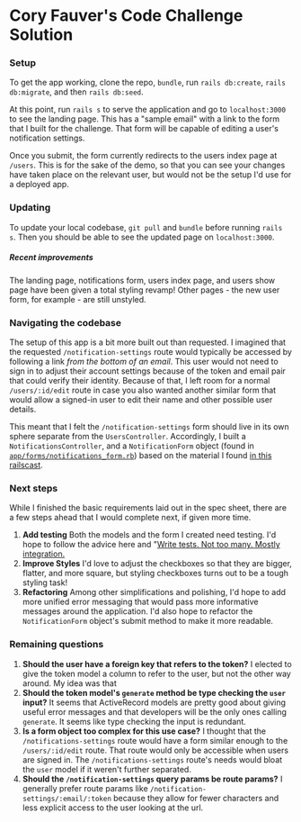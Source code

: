 # Cory Fauver's Code Challenge Solution

### Setup

To get the app working, clone the repo, `bundle`, run `rails db:create`, `rails db:migrate`, and then `rails db:seed`.

At this point, run `rails s` to serve the application and go to `localhost:3000` to see the landing page. This has a "sample email" with a link to the form that I built for the challenge. That form will be capable of editing a user's notification settings.

Once you submit, the form currently redirects to the users index page at `/users`. This is for the sake of the demo, so that you can see your changes have taken place on the relevant user, but would not be the setup I'd use for a deployed app.

### Updating

To update your local codebase, `git pull` and `bundle` before running `rails s`. Then you should be able to see the updated page on `localhost:3000`.

##### Recent improvements

The landing page, notifications form, users index page, and users show page have been given a total styling revamp! Other pages - the new user form, for example - are still unstyled.

### Navigating the codebase

The setup of this app is a bit more built out than requested. I imagined that the requested `/notification-settings` route would typically be accessed by following a link *from the bottom of an email*. This user would not need to sign in to adjust their account settings because of the token and email pair that could verify their identity. Because of that, I left room for a normal `/users/:id/edit` route in case you also wanted another similar form that would allow a signed-in user to edit their name and other possible user details.

This meant that I felt the `/notification-settings` form should live in its own sphere separate from the `UsersController`. Accordingly, I built a `NotificationsController`, and a `NotificationForm` object (found in [`app/forms/notifications_form.rb`](/app/forms/notification_form.rb)) based on the material I found [in this railscast](http://railscasts.com/episodes/416-form-objects?autoplay=true).

### Next steps

While I finished the basic requirements laid out in the spec sheet, there are a few steps ahead that I would complete next, if given more time.

1. **Add testing** Both the models and the form I created need testing. I'd hope to follow the advice here and "[Write tests. Not too many. Mostly integration.](https://blog.kentcdodds.com/write-tests-not-too-many-mostly-integration-5e8c7fff591c)
2. **Improve Styles** I'd love to adjust the checkboxes so that they are bigger, flatter, and more square, but styling checkboxes turns out to be a tough styling task!
3. **Refactoring** Among other simplifications and polishing, I'd hope to add more unified error messaging that would pass more informative messages around the application. I'd also hope to refactor the `NotificationForm` object's submit method to make it more readable.

### Remaining questions

1. **Should the user have a foreign key that refers to the token?** I elected to give the token model a column to refer to the user, but not the other way around. My idea was that
2. **Should the token model's `generate` method be type checking the `user` input?** It seems that ActiveRecord models are pretty good about giving useful error messages and that developers will be the only ones calling `generate`. It seems like type checking the input is redundant.
3. **Is a form object too complex for this use case?** I thought that the `/notifications-settings` route would have a form similar enough to the `/users/:id/edit` route. That route would only be accessible when users are signed in. The `/notifications-settings` route's needs would bloat the `user` model if it weren't further separated.
4. **Should the `/notification-settings` query params be route params?** I generally prefer route params like `/notification-settings/:email/:token` because they allow for fewer characters and less explicit access to the user looking at the url.  
